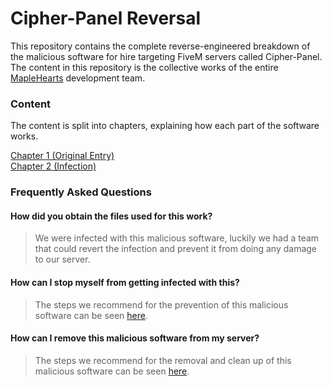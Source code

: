 # Cipher-Panel Reversal 
This repository contains the complete reverse-engineered breakdown of the malicious software for hire targeting FiveM servers called Cipher-Panel. The content in this repository is the collective works of the entire [MapleHearts](https://www.maplehearts.net/) development team.

### Content
The content is split into chapters, explaining how each part of the software works.

[Chapter 1 (Original Entry)](https://github.com/ericstolly/cipher/blob/main/chapters/chapter-1-original-entry.md) </br>
[Chapter 2 (Infection)](https://github.com/ericstolly/cipher/blob/main/chapters/chapter-2-infection.md)

### Frequently Asked Questions
#### How did you obtain the files used for this work?
> We were infected with this malicious software, luckily we had a team that could revert the infection and prevent it from doing any damage to our server.

#### How can I stop myself from getting infected with this?
> The steps we recommend for the prevention of this malicious software can be seen [here](https://github.com/ericstolly/cipher/).

#### How can I remove this malicious software from my server?
> The steps we recommend for the removal and clean up of this malicious software can be seen [here](https://github.com/ericstolly/cipher/).
